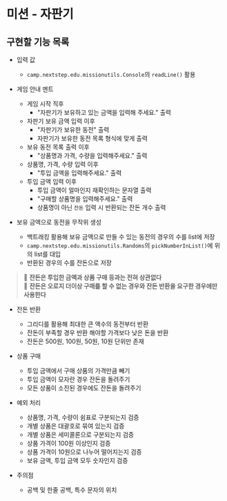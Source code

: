 # 미션 - 자판기


## 구현할 기능 목록


- 입력 값
    - `camp.nextstep.edu.missionutils.Console`의 `readLine()` 활용


- 게임 안내 멘트
    - 게임 시작 직후
        - "자판기가 보유하고 있는 금액을 입력해 주세요." 출력
    - 자판기 보유 금액 입력 이후
        - "자판기가 보유한 동전" 출력
        - 자판기가 보유한 동전 목록 형식에 맞게 출력
    - 보유 동전 목록 출력 이후
        - "상품명과 가격, 수량을 입력해주세요." 출력
    - 상품명, 가격, 수량 입력 이후
        - "투입 금액을 입력해주세요." 출력
    - 투입 금액 입력 이후
        - 투입 금액이 얼마인지 재확인하는 문자열 출력
        - "구매할 상품명을 입력해주세요." 출력
        - 상품명이 아닌 `잔돈` 입력 시 반환되는 잔돈 개수 출력


- 보유 금액으로 동전을 무작위 생성
    - 백트래킹 활용해 보유 금액으로 만들 수 있는 동전의 경우의 수를 list에 저장
    - `camp.nextstep.edu.missionutils.Randoms`의 `pickNumberInList()`에 위의 list를 대입
    - 반환된 경우의 수를 잔돈으로 저장


> 📌 **잔돈은 투입한 금액과 상품 구매 등과는 전혀 상관없다**<br>
> 📌 **잔돈은 오로지 더이상 구매를 할 수 없는 경우와 잔돈 반환을 요구한 경우에만 사용한다**


- 잔돈 반환
    - 그리디를 활용해 최대한 큰 액수의 동전부터 반환
    - 잔돈이 부족할 경우 반환 해야할 가격보다 낮은 돈을 반환
    - 잔돈은 500원, 100원, 50원, 10원 단위만 존재


- 상품 구매
    - 투입 금액에서 구매 상품의 가격만큼 빼기
    - 투입 금액이 모자란 경우 잔돈을 돌려주기
    - 모든 상품이 소진된 경우에도 잔돈을 돌려주기


- 예외 처리
    - 상품명, 가격, 수량이 쉼표로 구분되는지 검증
    - 개별 상품은 대괄호로 묶여 있는지 검증
    - 개별 상품은 세미콜론으로 구분되는지 검증
    - 상품 가격이 100원 이상인지 검증
    - 상품 가격이 10원으로 나누어 떨어지는지 검증
    - 보유 금액, 투입 금액 모두 숫자인지 검증


- 주의점
    - 공백 및 한줄 공백, 특수 문자의 위치
